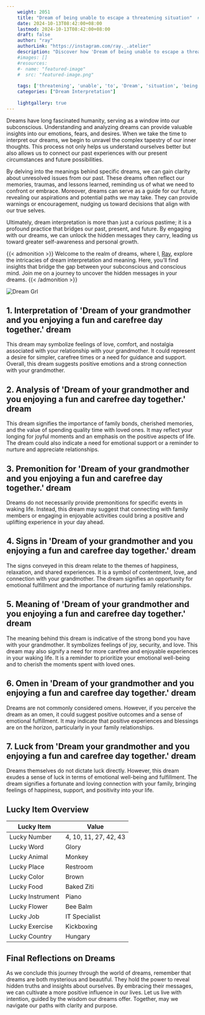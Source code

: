 ```yaml
---
    weight: 2051
    title: "Dream of being unable to escape a threatening situation"  # Assuming 'title' column exists
    date: 2024-10-13T08:42:00+08:00
    lastmod: 2024-10-13T08:42:00+08:00
    draft: false
    author: "ray"
    authorLink: "https://instagram.com/ray._.atelier"
    description: "Discover how 'Dream of being unable to escape a threatening situation' can interpret your future and uncover its significant meanings in your life."
    #images: []
    #resources:
    #- name: "featured-image"
    #  src: "featured-image.png"
    
    tags: ['threatening', 'unable', 'to', 'Dream', 'situation', 'being', 'a', 'escape', 'of']
    categories: ["Dream Interpretation"]
    
    lightgallery: true
---
```

    
Dreams have long fascinated humanity, serving as a window into our subconscious. Understanding and analyzing dreams can provide valuable insights into our emotions, fears, and desires. When we take the time to interpret our dreams, we begin to unravel the complex tapestry of our inner thoughts. This process not only helps us understand ourselves better but also allows us to connect our past experiences with our present circumstances and future possibilities.

By delving into the meanings behind specific dreams, we can gain clarity about unresolved issues from our past. These dreams often reflect our memories, traumas, and lessons learned, reminding us of what we need to confront or embrace. Moreover, dreams can serve as a guide for our future, revealing our aspirations and potential paths we may take. They can provide warnings or encouragement, nudging us toward decisions that align with our true selves.

Ultimately, dream interpretation is more than just a curious pastime; it is a profound practice that bridges our past, present, and future. By engaging with our dreams, we can unlock the hidden messages they carry, leading us toward greater self-awareness and personal growth.

{{< admonition >}}
Welcome to the realm of dreams, where I, [Ray](https://instagram.com/ray._.atelier), explore the intricacies of dream interpretation and meaning. Here, you’ll find insights that bridge the gap between your subconscious and conscious mind. Join me on a journey to uncover the hidden messages in your dreams.
{{< /admonition >}}

![Dream Grl](https://cdn.pixabay.com/photo/2017/11/02/03/35/gothic-2910057_1280.jpg "Dream Grl")

## 1. Interpretation of 'Dream of your grandmother and you enjoying a fun and carefree day together.' dream

This dream may symbolize feelings of love, comfort, and nostalgia associated with your relationship with your grandmother. It could represent a desire for simpler, carefree times or a need for guidance and support. Overall, this dream suggests positive emotions and a strong connection with your grandmother.

## 2. Analysis of 'Dream of your grandmother and you enjoying a fun and carefree day together.' dream

This dream signifies the importance of family bonds, cherished memories, and the value of spending quality time with loved ones. It may reflect your longing for joyful moments and an emphasis on the positive aspects of life. The dream could also indicate a need for emotional support or a reminder to nurture and appreciate relationships.

## 3. Premonition for 'Dream of your grandmother and you enjoying a fun and carefree day together.' dream

Dreams do not necessarily provide premonitions for specific events in waking life. Instead, this dream may suggest that connecting with family members or engaging in enjoyable activities could bring a positive and uplifting experience in your day ahead.

## 4. Signs in 'Dream of your grandmother and you enjoying a fun and carefree day together.' dream

The signs conveyed in this dream relate to the themes of happiness, relaxation, and shared experiences. It is a symbol of contentment, love, and connection with your grandmother. The dream signifies an opportunity for emotional fulfillment and the importance of nurturing family relationships.

## 5. Meaning of 'Dream of your grandmother and you enjoying a fun and carefree day together.' dream

The meaning behind this dream is indicative of the strong bond you have with your grandmother. It symbolizes feelings of joy, security, and love. This dream may also signify a need for more carefree and enjoyable experiences in your waking life. It is a reminder to prioritize your emotional well-being and to cherish the moments spent with loved ones.

## 6. Omen in 'Dream of your grandmother and you enjoying a fun and carefree day together.' dream

Dreams are not commonly considered omens. However, if you perceive the dream as an omen, it could suggest positive outcomes and a sense of emotional fulfillment. It may indicate that positive experiences and blessings are on the horizon, particularly in your family relationships.

## 7. Luck from 'Dream your grandmother and you enjoying a fun and carefree day together.' dream

Dreams themselves do not dictate luck directly. However, this dream exudes a sense of luck in terms of emotional well-being and fulfillment. The dream signifies a fortunate and loving connection with your family, bringing feelings of happiness, support, and positivity into your life.

## Lucky Item Overview
| Lucky Item          | Value              |
|---------------|--------------------|
| Lucky Number        | 4, 10, 11, 27, 42, 43  |
| Lucky Word          | Glory |
| Lucky Animal        | Monkey |
| Lucky Place         | Restroom     |
| Lucky Color         | Brown     |
| Lucky Food          | Baked Ziti      |
| Lucky Instrument    | Piano |
| Lucky Flower        | Bee Balm    |
| Lucky Job           | IT Specialist       |
| Lucky Exercise      | Kickboxing  |
| Lucky Country       | Hungary    |


##  Final Reflections on Dreams

As we conclude this journey through the world of dreams, remember that dreams are both mysterious and beautiful. They hold the power to reveal hidden truths and insights about ourselves. By embracing their messages, we can cultivate a more positive influence in our lives. Let us live with intention, guided by the wisdom our dreams offer. Together, may we navigate our paths with clarity and purpose.
